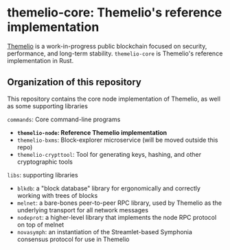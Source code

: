 # themelio-core: Themelio's reference implementation

[Themelio](https://themelio.org) is a work-in-progress public blockchain focused on security, performance, and long-term stability. `themelio-core` is Themelio's reference implementation in Rust.

## Organization of this repository

This repository contains the core node implementation of Themelio, as well as some supporting libraries

`commands`: Core command-line programs

- **`themelio-node`: Reference Themelio implementation**
- `themelio-bxms`: Block-explorer microservice (will be moved outside this repo)
- `themelio-crypttool`: Tool for generating keys, hashing, and other cryptographic tools

`libs`: supporting libraries

- `blkdb`: a "block database" library for ergonomically and correctly working with trees of blocks
- `melnet`: a bare-bones peer-to-peer RPC library, used by Themelio as the underlying transport for all network messages
- `nodeprot`: a higher-level library that implements the node RPC protocol on top of melnet
- `novasymph`: an instantiation of the Streamlet-based Symphonia consensus protocol for use in Themelio
